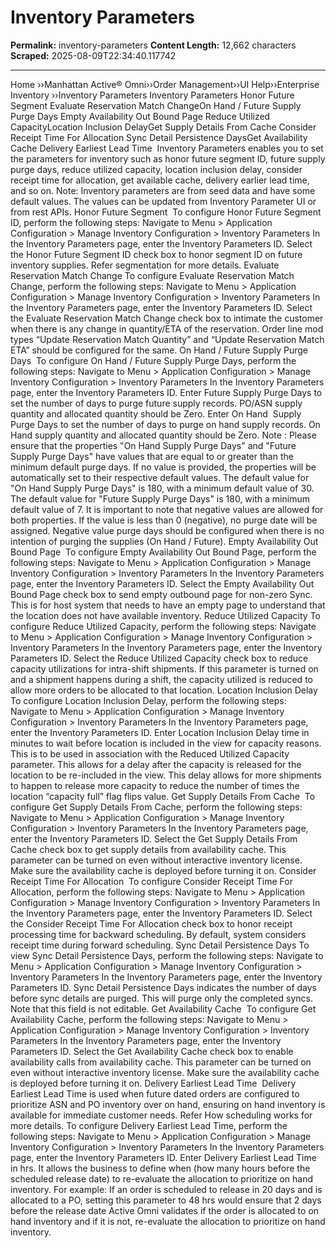 # Inventory Parameters

**Permalink:** inventory-parameters
**Content Length:** 12,662 characters
**Scraped:** 2025-08-09T22:34:40.117742

---

Home &rsaquo;&rsaquo;Manhattan Active® Omni&rsaquo;&rsaquo;Order Management&rsaquo;&rsaquo;UI Help&rsaquo;&rsaquo;Enterprise Inventory ››Inventory Parameters Inventory Parameters Honor Future Segment&nbsp;Evaluate Reservation Match ChangeOn Hand / Future Supply Purge Days&nbsp;Empty Availability Out Bound Page&nbsp;Reduce Utilized CapacityLocation Inclusion DelayGet Supply Details From Cache&nbsp;Consider Receipt Time For Allocation&nbsp;Sync Detail Persistence DaysGet Availability Cache&nbsp;Delivery Earliest&nbsp;Lead Time&nbsp; Inventory Parameters enables you to set the parameters for inventory such as honor future segment ID, future supply purge days, reduce utilized capacity, location inclusion delay, consider receipt time for allocation, get available cache, delivery earlier lead time, and so on. Note:&nbsp;Inventory parameters are from seed data and have some default values. The&nbsp;values can be updated from Inventory Parameter UI or from rest APIs. Honor Future Segment&nbsp; To configure Honor Future Segment ID, perform the following steps: Navigate to Menu &gt; Application Configuration &gt; Manage Inventory Configuration &gt; Inventory Parameters In the Inventory Parameters page, enter the Inventory Parameters ID. Select the Honor Future Segment ID check box to honor segment ID on future inventory supplies. Refer segmentation for more details. Evaluate Reservation Match Change To configure Evaluate Reservation Match Change, perform the following steps: Navigate to Menu &gt; Application Configuration &gt; Manage Inventory Configuration &gt; Inventory Parameters In the Inventory Parameters page, enter the Inventory Parameters ID. Select the Evaluate Reservation Match Change check box to intimate the customer when there is any change in quantity/ETA of the reservation. Order line mod types &ldquo;Update Reservation Match Quantity&rdquo; and &ldquo;Update Reservation Match ETA&rdquo; should be configured for the same. On Hand / Future Supply Purge Days&nbsp; To configure On Hand / Future Supply Purge Days, perform the following steps: Navigate to Menu &gt; Application Configuration &gt; Manage Inventory Configuration &gt; Inventory Parameters In the Inventory Parameters page, enter the Inventory Parameters ID. Enter Future Supply Purge Days to set the number of days to purge future supply records. PO/ASN supply quantity and allocated quantity should be Zero. Enter On Hand&nbsp;&nbsp;Supply Purge Days to set the number of days to purge on hand supply records. On Hand&nbsp;supply quantity and allocated quantity should be Zero. Note :&nbsp;Please ensure that the properties &quot;On Hand Supply Purge Days&quot; and &quot;Future Supply Purge Days&quot; have values that are equal to or greater than the minimum default purge days. If no value is provided, the properties will be automatically set to their respective default values. The default value for &quot;On Hand Supply Purge Days&quot; is 180, with a minimum default value of 30. The default value for &quot;Future Supply Purge Days&quot; is 180, with a minimum default value of 7. It is important to note that negative values are allowed for both properties. If the value is less than 0 (negative), no purge date will be assigned. Negative value purge days should be configured when there is no intention of purging the supplies (On Hand / Future). Empty Availability Out Bound Page&nbsp; To configure Empty Availability Out Bound Page, perform the following steps: Navigate to Menu &gt; Application Configuration &gt; Manage Inventory Configuration &gt; Inventory Parameters In the Inventory Parameters page, enter the Inventory Parameters ID. Select the Empty Availability Out Bound Page check box to send empty outbound page for non-zero Sync. This is for host system that needs to have an empty page to understand that the location does not have available inventory. Reduce Utilized Capacity To configure Reduce Utilized Capacity, perform the following steps: Navigate to Menu &gt; Application Configuration &gt; Manage Inventory Configuration &gt; Inventory Parameters In the Inventory Parameters page, enter the Inventory Parameters ID. Select the Reduce Utilized Capacity check box to reduce capacity utilizations for intra-shift shipments. If this parameter is turned on and a shipment happens during a shift, the capacity utilized is reduced to allow more orders to be allocated to that location. Location Inclusion Delay To configure Location Inclusion Delay, perform the following steps: Navigate to Menu &gt; Application Configuration &gt; Manage Inventory Configuration &gt; Inventory Parameters In the Inventory Parameters page, enter the Inventory Parameters ID. Enter Location Inclusion Delay time in minutes to wait before location is included in the view for capacity reasons. This is to be used in association with the Reduced Utilized Capacity parameter. This allows for a delay after the capacity is released for the location to be re-included in the view. This delay allows for more shipments to happen to release more capacity to reduce the number of times the location &ldquo;capacity full&rdquo; flag flips value. Get Supply Details From Cache&nbsp; To configure Get Supply Details From Cache, perform the following steps: Navigate to Menu &gt; Application Configuration &gt; Manage Inventory Configuration &gt; Inventory Parameters In the Inventory Parameters page, enter the Inventory Parameters ID. Select the Get Supply Details From Cache check box to get supply details from availability cache. This parameter can be turned on even without interactive inventory license. Make sure the availability cache is deployed before turning it on. Consider Receipt Time For Allocation&nbsp; To configure Consider Receipt Time For Allocation, perform the following steps: Navigate to Menu &gt; Application Configuration &gt; Manage Inventory Configuration &gt; Inventory Parameters In the Inventory Parameters page, enter the Inventory Parameters ID. Select the Consider Receipt Time For Allocation check box to honor receipt processing time for backward scheduling. By default, system considers receipt time during forward scheduling. Sync Detail Persistence Days To view Sync Detail Persistence Days, perform the following steps: Navigate to Menu &gt; Application Configuration &gt; Manage Inventory Configuration &gt; Inventory Parameters In the Inventory Parameters page, enter the Inventory Parameters ID. Sync Detail Persistence Days indicates the number of days before sync details are purged. This will purge only the completed syncs. Note that this field is not editable. Get Availability Cache&nbsp; To configure Get Availability Cache, perform the following steps: Navigate to Menu &gt; Application Configuration &gt; Manage Inventory Configuration &gt; Inventory Parameters In the Inventory Parameters page, enter the Inventory Parameters ID. Select the Get Availability Cache check box to enable availability calls from availability cache. This parameter can be turned on even without interactive inventory license. Make sure the availability cache is deployed before turning it on. Delivery Earliest&nbsp;Lead Time&nbsp; Delivery Earliest&nbsp;Lead Time is used when future dated orders are configured to prioritize ASN and PO inventory over on hand, ensuring on hand inventory is available for immediate customer needs. Refer How scheduling works for more details. To configure Delivery Earliest&nbsp;Lead Time, perform the following steps: Navigate to Menu &gt; Application Configuration &gt; Manage Inventory Configuration &gt; Inventory Parameters In the Inventory Parameters page, enter the Inventory Parameters ID. Enter&nbsp;Delivery Earliest&nbsp;Lead Time in hrs.&nbsp;It allows the business to define when (how many hours before the scheduled release date) to re-evaluate the allocation to prioritize on hand inventory. For example: If an order is scheduled to release in 20 days and is allocated to a PO, setting this parameter to 48 hrs would ensure that 2 days before the release date Active Omni validates if the order is allocated to on hand inventory and if it is not, re-evaluate the allocation to prioritize on hand inventory. &nbsp;